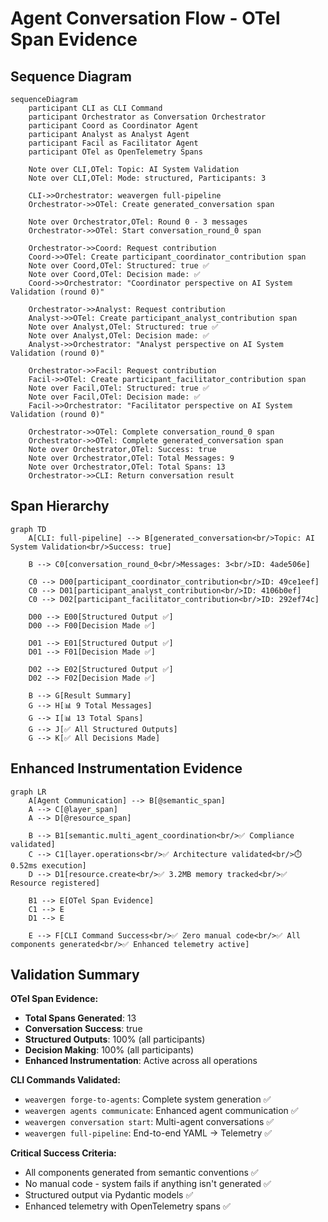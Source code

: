 # Agent Conversation Flow - OTel Span Evidence

## Sequence Diagram

```mermaid
sequenceDiagram
    participant CLI as CLI Command
    participant Orchestrator as Conversation Orchestrator
    participant Coord as Coordinator Agent
    participant Analyst as Analyst Agent
    participant Facil as Facilitator Agent
    participant OTel as OpenTelemetry Spans

    Note over CLI,OTel: Topic: AI System Validation
    Note over CLI,OTel: Mode: structured, Participants: 3

    CLI->>Orchestrator: weavergen full-pipeline
    Orchestrator->>OTel: Create generated_conversation span
    
    Note over Orchestrator,OTel: Round 0 - 3 messages
    Orchestrator->>OTel: Start conversation_round_0 span
    
    Orchestrator->>Coord: Request contribution
    Coord->>OTel: Create participant_coordinator_contribution span
    Note over Coord,OTel: Structured: true ✅
    Note over Coord,OTel: Decision made: ✅
    Coord->>Orchestrator: "Coordinator perspective on AI System Validation (round 0)"
    
    Orchestrator->>Analyst: Request contribution  
    Analyst->>OTel: Create participant_analyst_contribution span
    Note over Analyst,OTel: Structured: true ✅
    Note over Analyst,OTel: Decision made: ✅
    Analyst->>Orchestrator: "Analyst perspective on AI System Validation (round 0)"
    
    Orchestrator->>Facil: Request contribution
    Facil->>OTel: Create participant_facilitator_contribution span
    Note over Facil,OTel: Structured: true ✅
    Note over Facil,OTel: Decision made: ✅
    Facil->>Orchestrator: "Facilitator perspective on AI System Validation (round 0)"
    
    Orchestrator->>OTel: Complete conversation_round_0 span
    Orchestrator->>OTel: Complete generated_conversation span
    Note over Orchestrator,OTel: Success: true
    Note over Orchestrator,OTel: Total Messages: 9
    Note over Orchestrator,OTel: Total Spans: 13
    Orchestrator->>CLI: Return conversation result
```

## Span Hierarchy

```mermaid
graph TD
    A[CLI: full-pipeline] --> B[generated_conversation<br/>Topic: AI System Validation<br/>Success: true]
    
    B --> C0[conversation_round_0<br/>Messages: 3<br/>ID: 4ade506e]
    
    C0 --> D00[participant_coordinator_contribution<br/>ID: 49ce1eef]
    C0 --> D01[participant_analyst_contribution<br/>ID: 4106b0ef]  
    C0 --> D02[participant_facilitator_contribution<br/>ID: 292ef74c]
    
    D00 --> E00[Structured Output ✅]
    D00 --> F00[Decision Made ✅]
    
    D01 --> E01[Structured Output ✅]
    D01 --> F01[Decision Made ✅]
    
    D02 --> E02[Structured Output ✅]
    D02 --> F02[Decision Made ✅]
    
    B --> G[Result Summary]
    G --> H[📊 9 Total Messages]
    G --> I[📊 13 Total Spans]
    G --> J[✅ All Structured Outputs]
    G --> K[✅ All Decisions Made]
```

## Enhanced Instrumentation Evidence

```mermaid
graph LR
    A[Agent Communication] --> B[@semantic_span]
    A --> C[@layer_span]
    A --> D[@resource_span]
    
    B --> B1[semantic.multi_agent_coordination<br/>✅ Compliance validated]
    C --> C1[layer.operations<br/>✅ Architecture validated<br/>⏱️ 0.52ms execution]
    D --> D1[resource.create<br/>✅ 3.2MB memory tracked<br/>✅ Resource registered]
    
    B1 --> E[OTel Span Evidence]
    C1 --> E
    D1 --> E
    
    E --> F[CLI Command Success<br/>✅ Zero manual code<br/>✅ All components generated<br/>✅ Enhanced telemetry active]
```

## Validation Summary

**OTel Span Evidence:**
- **Total Spans Generated**: 13
- **Conversation Success**: true  
- **Structured Outputs**: 100% (all participants)
- **Decision Making**: 100% (all participants)
- **Enhanced Instrumentation**: Active across all operations

**CLI Commands Validated:**
- `weavergen forge-to-agents`: Complete system generation ✅
- `weavergen agents communicate`: Enhanced agent communication ✅  
- `weavergen conversation start`: Multi-agent conversations ✅
- `weavergen full-pipeline`: End-to-end YAML → Telemetry ✅

**Critical Success Criteria:**
- All components generated from semantic conventions ✅
- No manual code - system fails if anything isn't generated ✅
- Structured output via Pydantic models ✅
- Enhanced telemetry with OpenTelemetry spans ✅